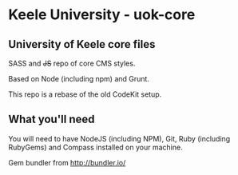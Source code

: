 # Keele University - uok-core
## University of Keele core files
SASS and ~~JS~~ repo of core CMS styles.

Based on Node (including npm) and Grunt.

This repo is a rebase of the old CodeKit setup.

## What you'll need
You will need to have NodeJS (including NPM), Git, Ruby (including RubyGems) and Compass installed on your machine.

Gem bundler from <http://bundler.io/>